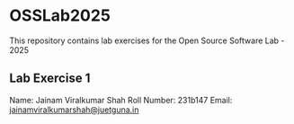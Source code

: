 # OSSLab2025
This repository contains lab exercises for the Open Source Software Lab - 2025
## Lab Exercise 1
Name: Jainam Viralkumar Shah
Roll Number: 231b147
Email: jainamviralkumarshah@juetguna.in
<Solution code to part F>
